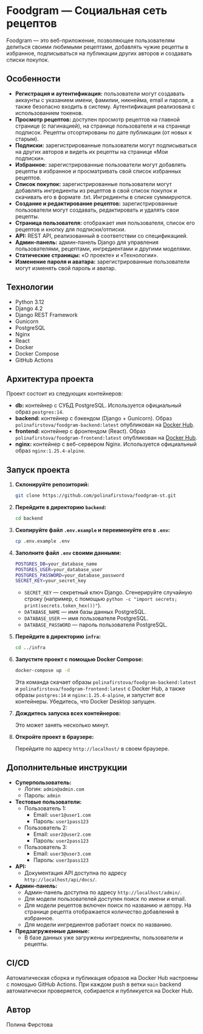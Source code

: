 # Foodgram — Социальная сеть рецептов

Foodgram — это веб-приложение, позволяющее пользователям делиться своими любимыми рецептами, добавлять чужие рецепты в избранное, подписываться на публикации других авторов и создавать списки покупок.

## Особенности

*   **Регистрация и аутентификация:** пользователи могут создавать аккаунты с указанием имени, фамилии, никнейма, email и пароля, а также безопасно входить в систему. Аутентификация реализована с использованием токенов.
*   **Просмотр рецептов:** доступен просмотр рецептов на главной странице (с пагинацией), на странице пользователя и на странице подписок. Рецепты отсортированы по дате публикации (от новых к старым).
*   **Подписки:** зарегистрированные пользователи могут подписываться на других авторов и видеть их рецепты на странице «Мои подписки».
*   **Избранное:** зарегистрированные пользователи могут добавлять рецепты в избранное и просматривать свой список избранных рецептов.
*   **Список покупок:** зарегистрированные пользователи могут добавлять ингредиенты из рецептов в свой список покупок и скачивать его в формате .txt. Ингредиенты в списке суммируются.
*   **Создание и редактирование рецептов:** зарегистрированные пользователи могут создавать, редактировать и удалять свои рецепты.
*   **Страница пользователя:** отображает имя пользователя, список его рецептов и кнопку для подписки/отписки.
*   **API:** REST API, реализованный в соответствии со спецификацией.
*   **Админ-панель:** админ-панель Django для управления пользователями, рецептами, ингредиентами и другими моделями.
*   **Статические страницы:** «О проекте» и «Технологии».
*   **Изменение пароля и аватара:** зарегистрированные пользователи могут изменять свой пароль и аватар.

## Технологии

*   Python 3.12
*   Django 4.2
*   Django REST Framework
*   Gunicorn
*   PostgreSQL
*   Nginx
*   React
*   Docker
*   Docker Compose
*   GitHub Actions

## Архитектура проекта

Проект состоит из следующих контейнеров:

*   **db:** контейнер с СУБД PostgreSQL. Используется официальный образ `postgres:14`.
*   **backend:** контейнер с бэкендом (Django + Gunicorn). Образ `polinafirstova/foodgram-backend:latest` опубликован на [Docker Hub](https://hub.docker.com/).
*   **frontend:** контейнер с фронтендом (React). Образ `polinafirstova/foodgram-frontend:latest` опубликован на [Docker Hub](https://hub.docker.com/).
*   **nginx:** контейнер с веб-сервером Nginx. Используется официальный образ `nginx:1.25.4-alpine`.


## Запуск проекта

1.  **Склонируйте репозиторий:**

    ```bash
    git clone https://github.com/polinafirstova/foodgram-st.git
    ```

2. **Перейдите в директорию `backend`:**

    ```bash
    cd backend
    ```

3.  **Скопируйте файл `.env.example` и переименуйте его в `.env`:**

    ```bash
    cp .env.example .env
    ```
4.  **Заполните файл `.env` своими данными:**

    ```bash
    POSTGRES_DB=your_database_name
    POSTGRES_USER=your_database_user
    POSTGRES_PASSWORD=your_database_password
    SECRET_KEY=your_secret_key
    ```
    
    *   `SECRET_KEY` — cекретный ключ Django. Сгенерируйте случайную строку (например, с помощью `python -c "import secrets; print(secrets.token_hex())"`).
    *   `DATABASE_NAME` — имя базы данных PostgreSQL.
    *   `DATABASE_USER` — имя пользователя PostgreSQL.
    *   `DATABASE_PASSWORD` — пароль пользователя PostgreSQL.

5.  **Перейдите в директорию `infra`:**

    ```bash
    cd ../infra
    ```

6.  **Запустите проект с помощью Docker Compose:**

    ```bash
    docker-compose up -d
    ```

    Эта команда скачает образы `polinafirstova/foodgram-backend:latest` и `polinafirstova/foodgram-frontend:latest` с Docker Hub, а также образы `postgres:14` и `nginx:1.25.4-alpine`, и запустит все контейнеры. Убедитесь, что Docker Desktop запущен.

7.  **Дождитесь запуска всех контейнеров:**

    Это может занять несколько минут.

8.  **Откройте проект в браузере:**

    Перейдите по адресу `http://localhost/` в своем браузере.

## Дополнительные инструкции

*   **Суперпользователь:**
    *   Логин: `admin@admin.com`
    *   Пароль: `admin`
*   **Тестовые пользователи:**
    *   Пользователь 1:
        *   Email: `user1@user1.com`
        *   Пароль: `user1pass123`
    *   Пользователь 2:
        *   Email: `user2@user2.com`
        *   Пароль: `user2pass123`
    *   Пользователь 3:
        *   Email: `user3@user3.com`
        *   Пароль: `user3pass123`
*   **API:**
    *   Документация API доступна по адресу `http://localhost/api/docs/`.
*   **Админ-панель:**
    *   Админ-панель доступна по адресу `http://localhost/admin/`.
    *   Для модели пользователей доступен поиск по имени и email.
    *   Для модели рецептов включен поиск по названию и автору. На странице рецепта отображается количество добавлений в избранное.
    *   Для модели ингредиентов работает поиск по названию.
*   **Предзагруженные данные:**
    *   В базе данных уже загружены ингредиенты, пользователи и рецепты.

## CI/CD

Автоматическая сборка и публикация образов на Docker Hub настроены с помощью GitHub Actions. При каждом push в ветки `main` backend автоматически проверяется, собирается и публикуется на Docker Hub.

## Автор

Полина Фирстова